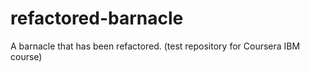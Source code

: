# refactored-barnacle
A barnacle that has been refactored. (test repository for Coursera IBM course)

